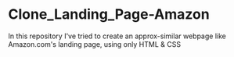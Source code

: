 # Clone_Landing_Page-Amazon
In this repository I've tried to create an approx-similar webpage like Amazon.com's landing page, using only HTML &amp; CSS
